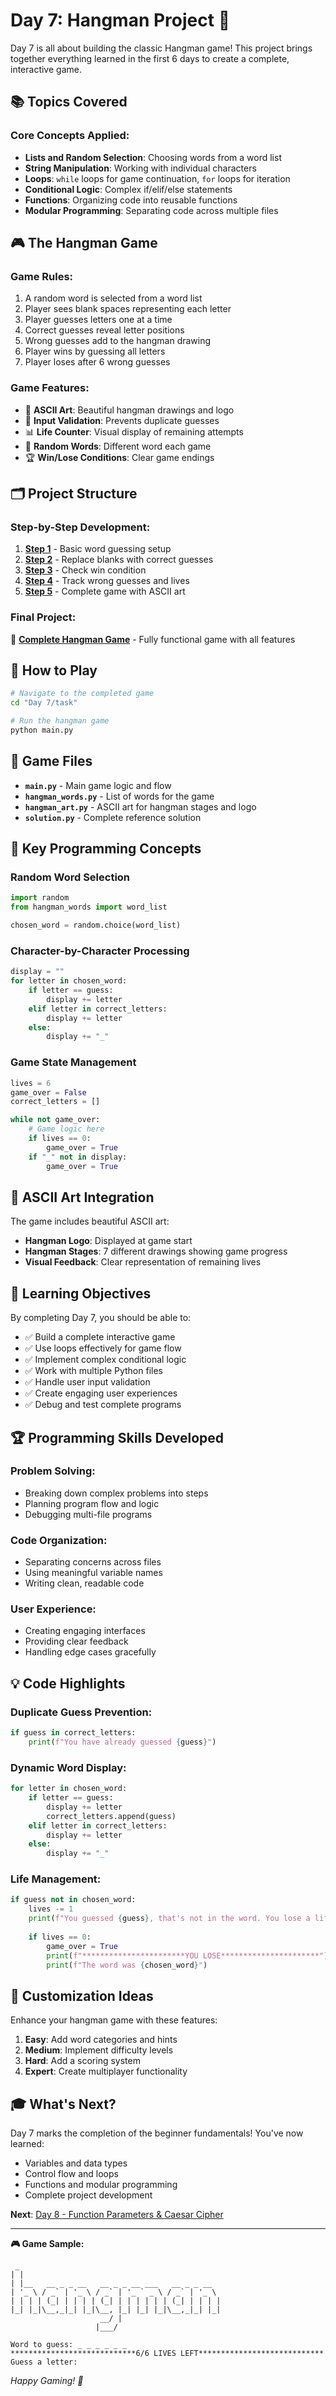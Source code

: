 # Day 7: Hangman Project 🎯

Day 7 is all about building the classic Hangman game! This project brings together everything learned in the first 6 days to create a complete, interactive game.

## 📚 Topics Covered

### Core Concepts Applied:
- **Lists and Random Selection**: Choosing words from a word list
- **String Manipulation**: Working with individual characters
- **Loops**: `while` loops for game continuation, `for` loops for iteration
- **Conditional Logic**: Complex if/elif/else statements
- **Functions**: Organizing code into reusable functions
- **Modular Programming**: Separating code across multiple files

## 🎮 The Hangman Game

### Game Rules:
1. A random word is selected from a word list
2. Player sees blank spaces representing each letter
3. Player guesses letters one at a time
4. Correct guesses reveal letter positions
5. Wrong guesses add to the hangman drawing
6. Player wins by guessing all letters
7. Player loses after 6 wrong guesses

### Game Features:
- 🎨 **ASCII Art**: Beautiful hangman drawings and logo
- 🔄 **Input Validation**: Prevents duplicate guesses
- 📊 **Life Counter**: Visual display of remaining attempts
- 🎲 **Random Words**: Different word each game
- 🏆 **Win/Lose Conditions**: Clear game endings

## 🗂️ Project Structure

### Step-by-Step Development:
1. **[Step 1](./Step%201/)** - Basic word guessing setup
2. **[Step 2](./Step%202/)** - Replace blanks with correct guesses
3. **[Step 3](./Step%203/)** - Check win condition
4. **[Step 4](./Step%204/)** - Track wrong guesses and lives
5. **[Step 5](./Step%205/)** - Complete game with ASCII art

### Final Project:
🎯 **[Complete Hangman Game](./task/)** - Fully functional game with all features

## 🚀 How to Play

```bash
# Navigate to the completed game
cd "Day 7/task"

# Run the hangman game
python main.py
```

## 📁 Game Files

- **`main.py`** - Main game logic and flow
- **`hangman_words.py`** - List of words for the game
- **`hangman_art.py`** - ASCII art for hangman stages and logo
- **`solution.py`** - Complete reference solution

## 🧠 Key Programming Concepts

### Random Word Selection
```python
import random
from hangman_words import word_list

chosen_word = random.choice(word_list)
```

### Character-by-Character Processing
```python
display = ""
for letter in chosen_word:
    if letter == guess:
        display += letter
    elif letter in correct_letters:
        display += letter
    else:
        display += "_"
```

### Game State Management
```python
lives = 6
game_over = False
correct_letters = []

while not game_over:
    # Game logic here
    if lives == 0:
        game_over = True
    if "_" not in display:
        game_over = True
```

## 🎨 ASCII Art Integration

The game includes beautiful ASCII art:
- **Hangman Logo**: Displayed at game start
- **Hangman Stages**: 7 different drawings showing game progress
- **Visual Feedback**: Clear representation of remaining lives

## 🎯 Learning Objectives

By completing Day 7, you should be able to:
- ✅ Build a complete interactive game
- ✅ Use loops effectively for game flow
- ✅ Implement complex conditional logic
- ✅ Work with multiple Python files
- ✅ Handle user input validation
- ✅ Create engaging user experiences
- ✅ Debug and test complete programs

## 🏆 Programming Skills Developed

### Problem Solving:
- Breaking down complex problems into steps
- Planning program flow and logic
- Debugging multi-file programs

### Code Organization:
- Separating concerns across files
- Using meaningful variable names
- Writing clean, readable code

### User Experience:
- Creating engaging interfaces
- Providing clear feedback
- Handling edge cases gracefully

## 💡 Code Highlights

### Duplicate Guess Prevention:
```python
if guess in correct_letters:
    print(f"You have already guessed {guess}")
```

### Dynamic Word Display:
```python
for letter in chosen_word:
    if letter == guess:
        display += letter
        correct_letters.append(guess)
    elif letter in correct_letters:
        display += letter
    else:
        display += "_"
```

### Life Management:
```python
if guess not in chosen_word:
    lives -= 1
    print(f"You guessed {guess}, that's not in the word. You lose a life.")
    
    if lives == 0:
        game_over = True
        print(f"***********************YOU LOSE**********************")
        print(f"The word was {chosen_word}")
```

## 🔧 Customization Ideas

Enhance your hangman game with these features:

1. **Easy**: Add word categories and hints
2. **Medium**: Implement difficulty levels
3. **Hard**: Add a scoring system
4. **Expert**: Create multiplayer functionality

## 🎓 What's Next?

Day 7 marks the completion of the beginner fundamentals! You've now learned:
- Variables and data types
- Control flow and loops
- Functions and modular programming
- Complete project development

**Next**: [Day 8 - Function Parameters & Caesar Cipher](../Day%208/)

---

**🎮 Game Sample:**
```
 _                                             
| |                                            
| |__   __ _ _ __   __ _ _ __ ___   __ _ _ __  
| '_ \ / _` | '_ \ / _` | '_ ` _ \ / _` | '_ \ 
| | | | (_| | | | | (_| | | | | | | (_| | | | |
|_| |_|\__,_|_| |_|\__, |_| |_| |_|\__,_|_| |_|
                    __/ |                      
                   |___/    

Word to guess: _ _ _ _ _ _
****************************6/6 LIVES LEFT****************************
Guess a letter: 
```

*Happy Gaming! 🎯*
